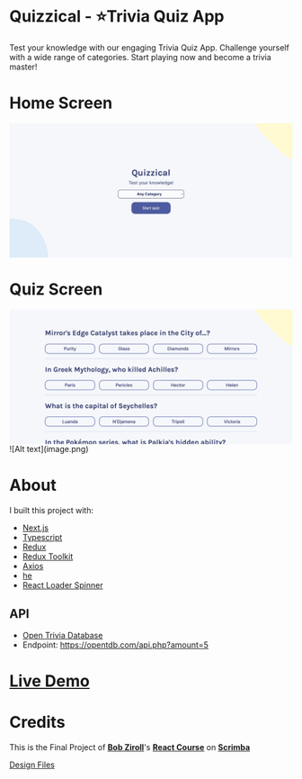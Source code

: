 # Quizzical - ⭐Trivia Quiz App

Test your knowledge with our engaging Trivia Quiz App. Challenge yourself with a wide range of categories. Start playing now and become a trivia master!

# Home Screen

<img src="./images/home.png" alt="Home Screen"  align="center" />

<br />

# Quiz Screen

<img src="./images/quiz.png" alt="Quiz Screen"  align="center" />
![Alt text](image.png)

<br />

# About

I built this project with:

- [Next.js](https://www.npmjs.com/package/next)
- [Typescript](https://www.npmjs.com/package/typescript)
- [Redux](https://www.npmjs.com/package/react-redux)
- [Redux Toolkit](https://www.npmjs.com/package/@reduxjs/toolkit)
- [Axios](https://www.npmjs.com/package/axios)
- [he](https://www.npmjs.com/package/he)
- [React Loader Spinner](https://www.npmjs.com/package/react-loader-spinner)

## API

- [Open Trivia Database](https://opentdb.com/)
- Endpoint: https://opentdb.com/api.php?amount=5

# [Live Demo](https://julian-quizzical.vercel.app)

# Credits

This is the Final Project of **[Bob Ziroll](https://twitter.com/bobziroll)**'s **[React Course](https://scrimba.com/learn/learnreact)** on **[Scrimba](https://scrimba.com)**

[Design Files](https://scrimba.com/links/figma-quizzical)
